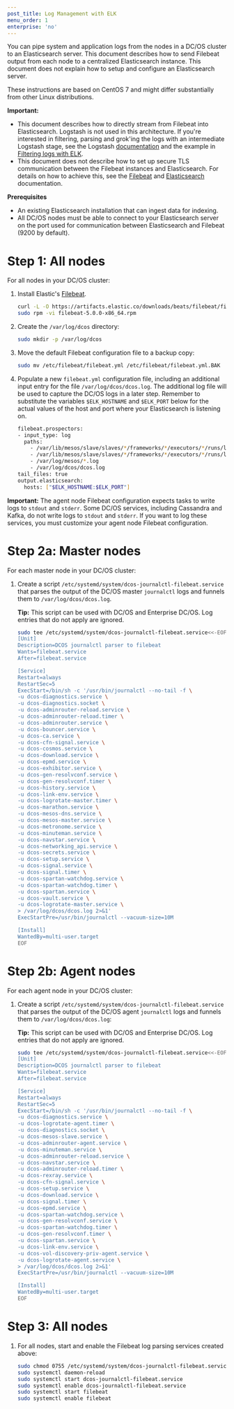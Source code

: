 ```yaml
---
post_title: Log Management with ELK
menu_order: 1
enterprise: 'no'
---
```


You can pipe system and application logs from the nodes in a DC/OS cluster to an Elasticsearch server. This document describes how to send Filebeat output from each node to a centralized Elasticsearch instance. This document does not explain how to setup and configure an Elasticsearch server.

These instructions are based on CentOS 7 and might differ substantially from other Linux distributions.

**Important:**
- This document describes how to directly stream from Filebeat into Elasticsearch. Logstash is not used in this architecture. If you're interested in filtering, parsing and grok'ing the logs with an intermediate Logstash stage, see the Logstash [documentation][8] and the example in [Filtering logs with ELK][3].
- This document does not describe how to set up secure TLS communication between the Filebeat instances and Elasticsearch. For details on how to achieve this, see the [Filebeat][2] and [Elasticsearch][5] documentation.

**Prerequisites**

*   An existing Elasticsearch installation that can ingest data for indexing.
*   All DC/OS nodes must be able to connect to your Elasticsearch server on the port used for communication between Elasticsearch and Filebeat (9200 by default).

# <a name="all"></a>Step 1: All nodes

For all nodes in your DC/OS cluster:

1.  Install Elastic's [Filebeat][2].

    ```bash
    curl -L -O https://artifacts.elastic.co/downloads/beats/filebeat/filebeat-5.0.0-x86_64.rpm
    sudo rpm -vi filebeat-5.0.0-x86_64.rpm
    ```

1.  Create the `/var/log/dcos` directory:

    ```bash
    sudo mkdir -p /var/log/dcos
    ```
1.  Move the default Filebeat configuration file to a backup copy:

    ```bash
    sudo mv /etc/filebeat/filebeat.yml /etc/filebeat/filebeat.yml.BAK
    ```

1.  Populate a new `filebeat.yml` configuration file, including an additional input entry for the file `/var/log/dcos/dcos.log`. The additional log file will be used to capture the DC/OS logs in a later step. Remember to substitute the variables `$ELK_HOSTNAME` and `$ELK_PORT` below for the actual values of the host and port where your Elasticsearch is listening on.

    ```bash
    filebeat.prospectors:
    - input_type: log
      paths:
        - /var/lib/mesos/slave/slaves/*/frameworks/*/executors/*/runs/latest/stdout*
        - /var/lib/mesos/slave/slaves/*/frameworks/*/executors/*/runs/latest/stderr*
        - /var/log/mesos/*.log
        - /var/log/dcos/dcos.log
    tail_files: true
    output.elasticsearch:
      hosts: ["$ELK_HOSTNAME:$ELK_PORT"]
    ```

**Important:** The agent node Filebeat configuration expects tasks to write logs to `stdout` and `stderr`. Some DC/OS services, including Cassandra and Kafka, do not write logs to `stdout` and `stderr`. If you want to log these services, you must customize your agent node Filebeat configuration.

# <a name="master"></a>Step 2a: Master nodes

For each master node in your DC/OS cluster:

1.  Create a script `/etc/systemd/system/dcos-journalctl-filebeat.service` that parses the output of the DC/OS master `journalctl` logs and funnels them to `/var/log/dcos/dcos.log`. 

    **Tip:** This script can be used with DC/OS and Enterprise DC/OS. Log entries that do not apply are ignored.

    ```bash
    sudo tee /etc/systemd/system/dcos-journalctl-filebeat.service<<-EOF
    [Unit]
    Description=DCOS journalctl parser to filebeat
    Wants=filebeat.service
    After=filebeat.service

    [Service]
    Restart=always
    RestartSec=5
    ExecStart=/bin/sh -c '/usr/bin/journalctl --no-tail -f \
    -u dcos-diagnostics.service \
    -u dcos-diagnostics.socket \
    -u dcos-adminrouter-reload.service \
    -u dcos-adminrouter-reload.timer \
    -u dcos-adminrouter.service \
    -u dcos-bouncer.service \
    -u dcos-ca.service \
    -u dcos-cfn-signal.service \
    -u dcos-cosmos.service \
    -u dcos-download.service \
    -u dcos-epmd.service \
    -u dcos-exhibitor.service \
    -u dcos-gen-resolvconf.service \
    -u dcos-gen-resolvconf.timer \
    -u dcos-history.service \
    -u dcos-link-env.service \
    -u dcos-logrotate-master.timer \
    -u dcos-marathon.service \
    -u dcos-mesos-dns.service \
    -u dcos-mesos-master.service \
    -u dcos-metronome.service \
    -u dcos-minuteman.service \
    -u dcos-navstar.service \
    -u dcos-networking_api.service \
    -u dcos-secrets.service \
    -u dcos-setup.service \
    -u dcos-signal.service \
    -u dcos-signal.timer \
    -u dcos-spartan-watchdog.service \
    -u dcos-spartan-watchdog.timer \
    -u dcos-spartan.service \
    -u dcos-vault.service \
    -u dcos-logrotate-master.service \
    > /var/log/dcos/dcos.log 2>&1'
    ExecStartPre=/usr/bin/journalctl --vacuum-size=10M

    [Install]
    WantedBy=multi-user.target
    EOF
    ```

# <a name="agent"></a>Step 2b: Agent nodes

For each agent node in your DC/OS cluster:

1.  Create a script `/etc/systemd/system/dcos-journalctl-filebeat.service` that parses the output of the DC/OS agent `journalctl` logs and funnels them to `/var/log/dcos/dcos.log`:

    **Tip:** This script can be used with DC/OS and Enterprise DC/OS. Log entries that do not apply are ignored.


    ```bash
    sudo tee /etc/systemd/system/dcos-journalctl-filebeat.service<<-EOF
    [Unit]
    Description=DCOS journalctl parser to filebeat
    Wants=filebeat.service
    After=filebeat.service

    [Service]
    Restart=always
    RestartSec=5
    ExecStart=/bin/sh -c '/usr/bin/journalctl --no-tail -f \
    -u dcos-diagnostics.service \
    -u dcos-logrotate-agent.timer \
    -u dcos-diagnostics.socket \
    -u dcos-mesos-slave.service \
    -u dcos-adminrouter-agent.service \
    -u dcos-minuteman.service \
    -u dcos-adminrouter-reload.service \
    -u dcos-navstar.service \
    -u dcos-adminrouter-reload.timer \
    -u dcos-rexray.service \
    -u dcos-cfn-signal.service \
    -u dcos-setup.service \
    -u dcos-download.service \
    -u dcos-signal.timer \
    -u dcos-epmd.service \
    -u dcos-spartan-watchdog.service \
    -u dcos-gen-resolvconf.service \
    -u dcos-spartan-watchdog.timer \
    -u dcos-gen-resolvconf.timer \
    -u dcos-spartan.service \
    -u dcos-link-env.service \
    -u dcos-vol-discovery-priv-agent.service \
    -u dcos-logrotate-agent.service \
    > /var/log/dcos/dcos.log 2>&1'
    ExecStartPre=/usr/bin/journalctl --vacuum-size=10M

    [Install]
    WantedBy=multi-user.target
    EOF
    ```

# <a name="all-3"></a>Step 3: All nodes

1.  For all nodes, start and enable the Filebeat log parsing services created above:

    ```bash
    sudo chmod 0755 /etc/systemd/system/dcos-journalctl-filebeat.service
    sudo systemctl daemon-reload
    sudo systemctl start dcos-journalctl-filebeat.service
    sudo systemctl enable dcos-journalctl-filebeat.service
    sudo systemctl start filebeat
    sudo systemctl enable filebeat
    ```

[2]: https://www.elastic.co/guide/en/beats/filebeat/current/filebeat-getting-started.html
[3]: ../filter-elk/
[5]: https://www.elastic.co/guide/en/elasticsearch/reference/current/index.html
[8]: https://www.elastic.co/guide/en/logstash/current/index.html
